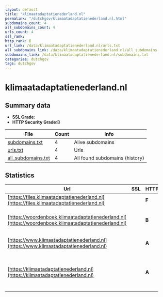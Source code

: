 ```yaml
---
layout: default
title: "klimaatadaptatienederland.nl"
permalink: "/dutchgov/klimaatadaptatienederland.nl.html"
subdomains_count: 4
all_subdomains_count: 4
urls_count: 4
ssl_rank: 
http_rank: B
url_link: /data/klimaatadaptatienederland.nl/urls.txt
all_subdomains_link: /data/klimaatadaptatienederland.nl/all_subdomains.txt
subdomains_link: /data/klimaatadaptatienederland.nl/subdomains.txt
categories: dutchgov
tags: dutchgov
---
```



# klimaatadaptatienederland.nl
## Summary data


 - **SSL Grade**:
 - **HTTP Security Grade**:B


| File       | Count | Info |
|------------|-------|------|
|[subdomains.txt](/DutchGovScope/data/klimaatadaptatienederland.nl/subdomains.txt)|4|Alive subdomains|
|[urls.txt](/DutchGovScope/data/klimaatadaptatienederland.nl/urls.txt)|4|Urls|
|[all_subdomains.txt](/DutchGovScope/data/klimaatadaptatienederland.nl/all_subdomains.txt)|4|All found subdomains (history)|


## Statistics


| Url | SSL | HTTP | Server | Cookie | HSTS | CORS | CTO | CSP | XFO | XXP | RP |FP| Tech |Title |
|--------|-------|-------|------|------|------|------|------|------|------|------|------|------|------|------|
|[https://files.klimaatadaptatienederland.nl](https://files.klimaatadaptatienederland.nl)| | **F**|-| | | | | | | | :white_check_mark: | |||
|[https://woordenboek.klimaatadaptatienederland.nl](https://woordenboek.klimaatadaptatienederland.nl)| | **B**|Apache| |:white_check_mark: | | | | :white_check_mark: | | :white_check_mark: | |Apache HTTP Server HSTS||
|[https://www.klimaatadaptatienederland.nl](https://www.klimaatadaptatienederland.nl)| | **A**|-| |:white_check_mark: | | | :white_check_mark:| :white_check_mark: | :white_check_mark: | :white_check_mark: | |HSTS Microsoft ASP.NET:-|Object moved|
|[https://klimaatadaptatienederland.nl](https://klimaatadaptatienederland.nl)| | **A**|-| |:white_check_mark: | | | :white_check_mark:| :white_check_mark: | :white_check_mark: | :white_check_mark: | |Google Tag Manager HSTS Microsoft ASP.NET:-|Home - Klimaatad...|

